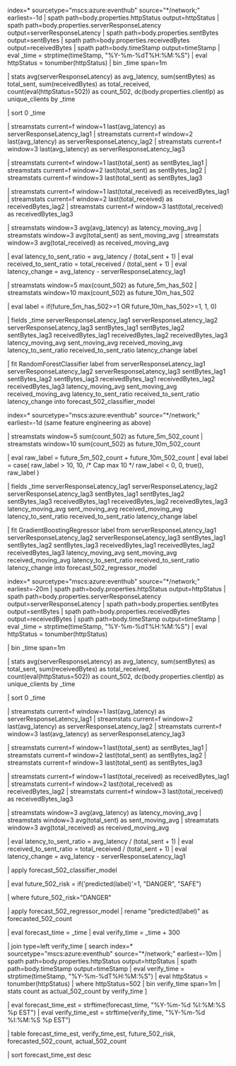 index=* sourcetype="mscs:azure:eventhub" source="*/network;" earliest=-1d
| spath path=body.properties.httpStatus output=httpStatus
| spath path=body.properties.serverResponseLatency output=serverResponseLatency
| spath path=body.properties.sentBytes output=sentBytes
| spath path=body.properties.receivedBytes output=receivedBytes
| spath path=body.timeStamp output=timeStamp
| eval _time = strptime(timeStamp, "%Y-%m-%dT%H:%M:%S")
| eval httpStatus = tonumber(httpStatus)
| bin _time span=1m

| stats 
    avg(serverResponseLatency) as avg_latency,
    sum(sentBytes) as total_sent,
    sum(receivedBytes) as total_received,
    count(eval(httpStatus=502)) as count_502,
    dc(body.properties.clientIp) as unique_clients
  by _time

| sort 0 _time

| streamstats current=f window=1 last(avg_latency) as serverResponseLatency_lag1
| streamstats current=f window=2 last(avg_latency) as serverResponseLatency_lag2
| streamstats current=f window=3 last(avg_latency) as serverResponseLatency_lag3

| streamstats current=f window=1 last(total_sent) as sentBytes_lag1
| streamstats current=f window=2 last(total_sent) as sentBytes_lag2
| streamstats current=f window=3 last(total_sent) as sentBytes_lag3

| streamstats current=f window=1 last(total_received) as receivedBytes_lag1
| streamstats current=f window=2 last(total_received) as receivedBytes_lag2
| streamstats current=f window=3 last(total_received) as receivedBytes_lag3

| streamstats window=3 avg(avg_latency) as latency_moving_avg
| streamstats window=3 avg(total_sent) as sent_moving_avg
| streamstats window=3 avg(total_received) as received_moving_avg

| eval latency_to_sent_ratio = avg_latency / (total_sent + 1)
| eval received_to_sent_ratio = total_received / (total_sent + 1)
| eval latency_change = avg_latency - serverResponseLatency_lag1

| streamstats window=5 max(count_502) as future_5m_has_502
| streamstats window=10 max(count_502) as future_10m_has_502

| eval label = if(future_5m_has_502>=1 OR future_10m_has_502>=1, 1, 0)

| fields _time serverResponseLatency_lag1 serverResponseLatency_lag2 serverResponseLatency_lag3 sentBytes_lag1 sentBytes_lag2 sentBytes_lag3 receivedBytes_lag1 receivedBytes_lag2 receivedBytes_lag3 latency_moving_avg sent_moving_avg received_moving_avg latency_to_sent_ratio received_to_sent_ratio latency_change label

| fit RandomForestClassifier label from 
    serverResponseLatency_lag1 serverResponseLatency_lag2 serverResponseLatency_lag3
    sentBytes_lag1 sentBytes_lag2 sentBytes_lag3
    receivedBytes_lag1 receivedBytes_lag2 receivedBytes_lag3
    latency_moving_avg sent_moving_avg received_moving_avg
    latency_to_sent_ratio received_to_sent_ratio latency_change
    into forecast_502_classifier_model




index=* sourcetype="mscs:azure:eventhub" source="*/network;" earliest=-1d
(same feature engineering as above)

| streamstats window=5 sum(count_502) as future_5m_502_count
| streamstats window=10 sum(count_502) as future_10m_502_count

| eval raw_label = future_5m_502_count + future_10m_502_count
| eval label = case(
    raw_label > 10, 10,   /* Cap max 10 */
    raw_label < 0, 0,
    true(), raw_label
)

| fields _time serverResponseLatency_lag1 serverResponseLatency_lag2 serverResponseLatency_lag3 sentBytes_lag1 sentBytes_lag2 sentBytes_lag3 receivedBytes_lag1 receivedBytes_lag2 receivedBytes_lag3 latency_moving_avg sent_moving_avg received_moving_avg latency_to_sent_ratio received_to_sent_ratio latency_change label

| fit GradientBoostingRegressor label from 
    serverResponseLatency_lag1 serverResponseLatency_lag2 serverResponseLatency_lag3
    sentBytes_lag1 sentBytes_lag2 sentBytes_lag3
    receivedBytes_lag1 receivedBytes_lag2 receivedBytes_lag3
    latency_moving_avg sent_moving_avg received_moving_avg
    latency_to_sent_ratio received_to_sent_ratio latency_change
    into forecast_502_regressor_model




index=* sourcetype="mscs:azure:eventhub" source="*/network;" earliest=-20m
| spath path=body.properties.httpStatus output=httpStatus
| spath path=body.properties.serverResponseLatency output=serverResponseLatency
| spath path=body.properties.sentBytes output=sentBytes
| spath path=body.properties.receivedBytes output=receivedBytes
| spath path=body.timeStamp output=timeStamp
| eval _time = strptime(timeStamp, "%Y-%m-%dT%H:%M:%S")
| eval httpStatus = tonumber(httpStatus)

| bin _time span=1m

| stats 
    avg(serverResponseLatency) as avg_latency,
    sum(sentBytes) as total_sent,
    sum(receivedBytes) as total_received,
    count(eval(httpStatus=502)) as count_502,
    dc(body.properties.clientIp) as unique_clients
  by _time

| sort 0 _time

| streamstats current=f window=1 last(avg_latency) as serverResponseLatency_lag1
| streamstats current=f window=2 last(avg_latency) as serverResponseLatency_lag2
| streamstats current=f window=3 last(avg_latency) as serverResponseLatency_lag3

| streamstats current=f window=1 last(total_sent) as sentBytes_lag1
| streamstats current=f window=2 last(total_sent) as sentBytes_lag2
| streamstats current=f window=3 last(total_sent) as sentBytes_lag3

| streamstats current=f window=1 last(total_received) as receivedBytes_lag1
| streamstats current=f window=2 last(total_received) as receivedBytes_lag2
| streamstats current=f window=3 last(total_received) as receivedBytes_lag3

| streamstats window=3 avg(avg_latency) as latency_moving_avg
| streamstats window=3 avg(total_sent) as sent_moving_avg
| streamstats window=3 avg(total_received) as received_moving_avg

| eval latency_to_sent_ratio = avg_latency / (total_sent + 1)
| eval received_to_sent_ratio = total_received / (total_sent + 1)
| eval latency_change = avg_latency - serverResponseLatency_lag1

| apply forecast_502_classifier_model

| eval future_502_risk = if('predicted(label)'=1, "DANGER", "SAFE")

| where future_502_risk="DANGER"

| apply forecast_502_regressor_model
| rename "predicted(label)" as forecasted_502_count

| eval forecast_time = _time
| eval verify_time = _time + 300

| join type=left verify_time
    [
      search index=* sourcetype="mscs:azure:eventhub" source="*/network;" earliest=-10m
      | spath path=body.properties.httpStatus output=httpStatus
      | spath path=body.timeStamp output=timeStamp
      | eval verify_time = strptime(timeStamp, "%Y-%m-%dT%H:%M:%S")
      | eval httpStatus = tonumber(httpStatus)
      | where httpStatus=502
      | bin verify_time span=1m
      | stats count as actual_502_count by verify_time
    ]

| eval forecast_time_est = strftime(forecast_time, "%Y-%m-%d %I:%M:%S %p EST")
| eval verify_time_est = strftime(verify_time, "%Y-%m-%d %I:%M:%S %p EST")

| table forecast_time_est, verify_time_est, future_502_risk, forecasted_502_count, actual_502_count

| sort forecast_time_est desc
